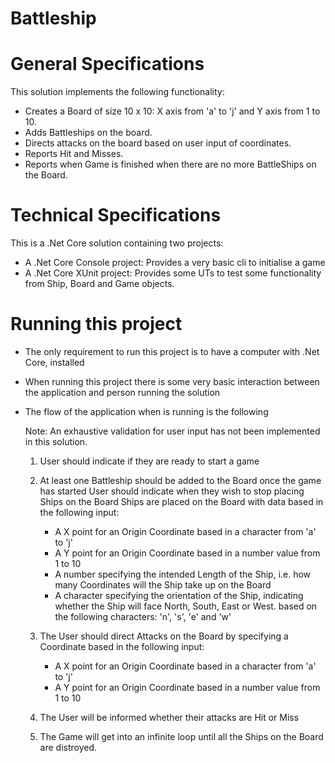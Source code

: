 # Battleship

# General Specifications

This solution implements the following functionality:

- Creates a Board of size 10 x 10: X axis from 'a' to 'j' and Y axis from 1 to 10.
- Adds Battleships on the board.
- Directs attacks on the board based on user input of coordinates.
- Reports Hit and Misses.
- Reports when Game is finished when there are no more BattleShips on the Board.

# Technical Specifications

This is a .Net Core solution containing two projects:

- A .Net Core Console project: Provides a very basic cli to initialise a game
- A .Net Core XUnit project: Provides some UTs to test some functionality from Ship, Board and Game objects.

# Running this project

- The only requirement to run this project is to have a computer with .Net Core, installed
- When running this project there is some very basic interaction between the application and person running the solution
- The flow of the application when is running is the following
   
   Note: An exhaustive validation for user input has not been implemented in this solution.
   
     1. User should indicate if they are ready to start a game
     
     2. At least one Battleship should be added to the Board once the game has started
         User should indicate when they wish to stop placing Ships on the Board
         Ships are placed on the Board with data based in the following input:
         - A X point for an Origin Coordinate based in a character from 'a' to 'j'
         - A Y point for an Origin Coordinate based in a number value from 1 to 10
         - A number specifying the intended Length of the Ship, i.e. how many Coordinates will the Ship take up on the Board
         - A character specifying the orientation of the Ship, indicating whether the Ship will face North, South, East or West.
           based on the following characters: 'n', 's', 'e' and 'w'
           
     3. The User should direct Attacks on the Board by specifying a Coordinate based in the following input:
         - A X point for an Origin Coordinate based in a character from 'a' to 'j'
         - A Y point for an Origin Coordinate based in a number value from 1 to 10
         
     4. The User will be informed whether their attacks are Hit or Miss
     
     5. The Game will get into an infinite loop until all the Ships on the Board are distroyed.

